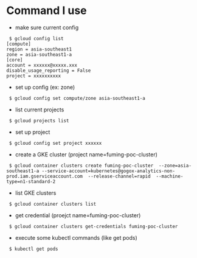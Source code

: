 # Command I use
- make sure current config

```
 $ gcloud config list
[compute]
region = asia-southeast1
zone = asia-southeast1-a
[core]
account = xxxxxx@xxxxx.xxx
disable_usage_reporting = False
project = xxxxxxxxxx

```

- set up config (ex: zone)
```
 $ gcloud config set compute/zone asia-southeast1-a
```

- list current projects 
```
 $ gcloud projects list
```

- set up project 
```
 $ gcloud config set project xxxxxx
```

- create a GKE cluster (project name=fuming-poc-cluster)
```
 $ gcloud container clusters create fuming-poc-cluster  --zone=asia-southeast1-a --service-account=kubernetes@gogox-analytics-non-prod.iam.gserviceaccount.com  --release-channel=rapid  --machine-type=n1-standard-2
```

- list GKE clusters
```
 $ gcloud container clusters list
```

- get credential (proejct name=fuming-poc-cluster)
```
 $ gcloud container clusters get-credentials fuming-poc-cluster
```

- execute some kubectl commands (like get pods)
```
 $ kubectl get pods
```
